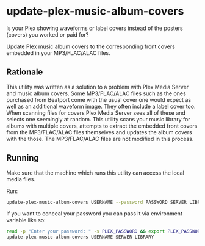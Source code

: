 # update-plex-music-album-covers

Is your Plex showing waveforms or label covers instead of the posters (covers) you worked or paid for?

Update Plex music album covers to the corresponding front covers embedded in your MP3/FLAC/ALAC files.

## Rationale

This utility was written as a solution to a problem with Plex Media Server and music album covers.
Some MP3/FLAC/ALAC files such as the ones purchased from Beatport come with the usual cover one would expect
as well as an additional waveform image. They often include a label cover too.
When scanning files for covers Plex Media Server sees all of these and selects one seemingly
at random. This utility scans your music library for albums with multiple covers, attempts
to extract the embedded front covers from the MP3/FLAC/ALAC files themselves and updates the album
covers with the those. The MP3/FLAC/ALAC files are not modified in this process.

## Running
Make sure that the machine which runs this utility can access the local media files. 

Run:
```bash
update-plex-music-album-covers USERNAME --password PASSWORD SERVER LIBRARY
```

If you want to conceal your password you can pass it via environment variable like so:
```bash
read -p "Enter your password: " -s PLEX_PASSWORD && export PLEX_PASSWORD
update-plex-music-album-covers USERNAME SERVER LIBRARY
```
